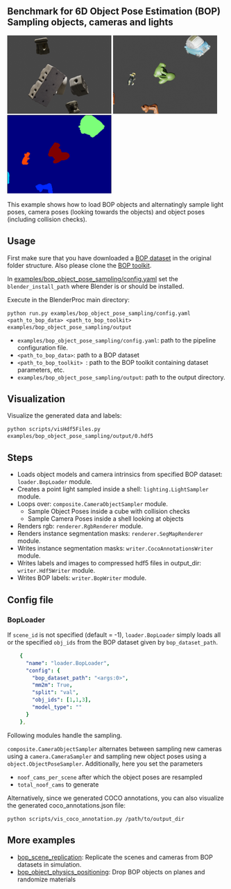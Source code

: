 ## Benchmark for 6D Object Pose Estimation (BOP) <br/> Sampling objects, cameras and lights

<img src=tless_sample.png width="240" height="180"> <img src=hb_sample.png width="240" height="180"> <img src=hb_sample_inst.png width="240" height="180">

This example shows how to load BOP objects and alternatingly sample light poses, camera poses (looking towards the objects) and object poses (including collision checks).

## Usage

First make sure that you have downloaded a [BOP dataset](https://bop.felk.cvut.cz/datasets/) in the original folder structure. Also please clone the [BOP toolkit](https://github.com/thodan/bop_toolkit).

In [examples/bop_object_pose_sampling/config.yaml](config.yaml) set the `blender_install_path` where Blender is or should be installed.

Execute in the BlenderProc main directory:  

```
python run.py examples/bop_object_pose_sampling/config.yaml <path_to_bop_data> <path_to_bop_toolkit> examples/bop_object_pose_sampling/output
```
* `examples/bop_object_pose_sampling/config.yaml`: path to the pipeline configuration file.
* `<path_to_bop_data>`: path to a BOP dataset
* `<path_to_bop_toolkit> `: path to the BOP toolkit containing dataset parameters, etc.
* `examples/bop_object_pose_sampling/output`: path to the output directory.

## Visualization

Visualize the generated data and labels:
```
python scripts/visHdf5Files.py examples/bop_object_pose_sampling/output/0.hdf5
```

## Steps

* Loads object models and camera intrinsics from specified BOP dataset: `loader.BopLoader` module.
* Creates a point light sampled inside a shell: `lighting.LightSampler` module.
* Loops over: `composite.CameraObjectSampler` module.
    * Sample Object Poses inside a cube with collision checks
    * Sample Camera Poses inside a shell looking at objects
* Renders rgb: `renderer.RgbRenderer` module.
* Renders instance segmentation masks: `renderer.SegMapRenderer` module.
* Writes instance segmentation masks: `writer.CocoAnnotationsWriter` module.
* Writes labels and images to compressed hdf5 files in output_dir: `writer.Hdf5Writer` module.
* Writes BOP labels: `writer.BopWriter` module.

## Config file

### BopLoader

If `scene_id` is not specified (default = -1), `loader.BopLoader` simply loads all or the specified `obj_ids` from the BOP dataset given by `bop_dataset_path`. 

```yaml
    {
      "name": "loader.BopLoader",
      "config": {
        "bop_dataset_path": "<args:0>",
        "mm2m": True,
        "split": "val",
        "obj_ids": [1,1,3],
        "model_type": ""
      }
    },
```

Following modules handle the sampling.

 `composite.CameraObjectSampler` alternates between sampling new cameras using a `camera.CameraSampler` and sampling new object poses using a `object.ObjectPoseSampler`. Additionally, here you set the parameters

- `noof_cams_per_scene` after which the object poses are resampled
- `total_noof_cams` to generate

Alternatively, since we generated COCO annotations, you can also visualize the generated coco_annotations.json file:
```
python scripts/vis_coco_annotation.py /path/to/output_dir
``` 

## More examples

* [bop_scene_replication](../bop_scene_replication): Replicate the scenes and cameras from BOP datasets in simulation.
* [bop_object_physics_positioning](../bop_object_physics_positioning): Drop BOP objects on planes and randomize materials
